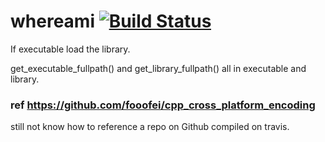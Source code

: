 # whereami [![Build Status](https://travis-ci.org/fooofei/cpp_whereami.svg?branch=master)](https://travis-ci.org/fooofei/cpp_whereami)

If executable load the library.

get_executable_fullpath() and get_library_fullpath() all in executable and library.

### ref https://github.com/fooofei/cpp_cross_platform_encoding

still not know how to reference a repo on Github compiled on travis.